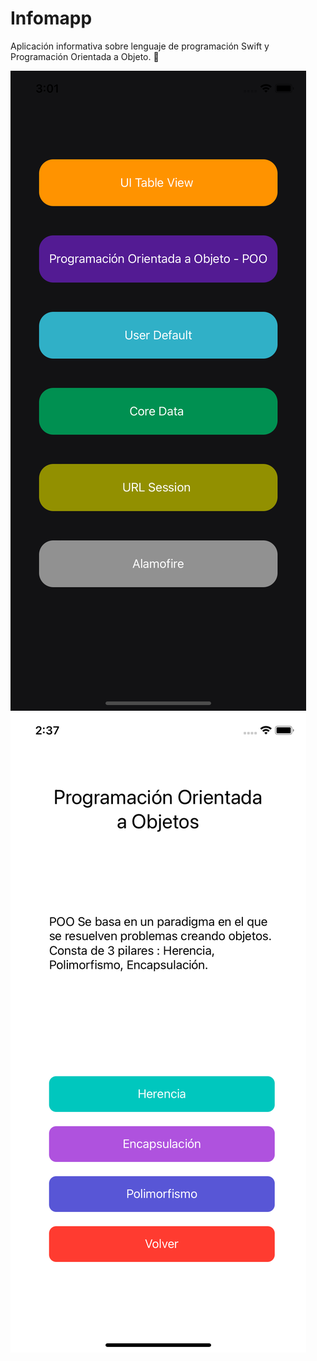 # Infomapp

Aplicación informativa sobre lenguaje de programación Swift y Programación Orientada a Objeto. :iphone: 


 ![landing](images/inicio.png)
 ![landing](images/Poo.png)
